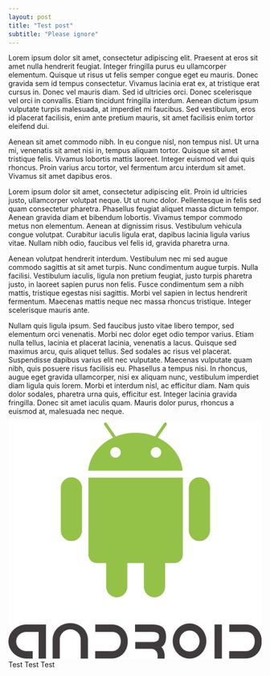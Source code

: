 ```yaml
---
layout: post
title: "Test post"
subtitle: "Please ignore"
---
```


Lorem ipsum dolor sit amet, consectetur adipiscing elit. Praesent at eros sit amet nulla hendrerit feugiat. Integer fringilla purus eu ullamcorper elementum. Quisque ut risus ut felis semper congue eget eu mauris. Donec gravida sem id tempus consectetur. Vivamus lacinia erat ex, at tristique erat cursus in. Donec vel mauris diam. Sed id ultricies orci. Donec scelerisque vel orci in convallis. Etiam tincidunt fringilla interdum. Aenean dictum ipsum vulputate turpis malesuada, at imperdiet mi faucibus. Sed vestibulum, eros id placerat facilisis, enim ante pretium mauris, sit amet facilisis enim tortor eleifend dui.

Aenean sit amet commodo nibh. In eu congue nisl, non tempus nisl. Ut urna mi, venenatis sit amet nisi in, tempus aliquam tortor. Quisque sit amet tristique felis. Vivamus lobortis mattis laoreet. Integer euismod vel dui quis rhoncus. Proin varius arcu tortor, vel fermentum arcu interdum sit amet. Vivamus sit amet dapibus eros.

Lorem ipsum dolor sit amet, consectetur adipiscing elit. Proin id ultricies justo, ullamcorper volutpat neque. Ut ut nunc dolor. Pellentesque in felis sed quam consectetur pharetra. Phasellus feugiat aliquet massa dictum tempor. Aenean gravida diam et bibendum lobortis. Vivamus tempor commodo metus non elementum. Aenean at dignissim risus. Vestibulum vehicula congue volutpat. Curabitur iaculis ligula erat, dapibus lacinia ligula varius vitae. Nullam nibh odio, faucibus vel felis id, gravida pharetra urna.

Aenean volutpat hendrerit interdum. Vestibulum nec mi sed augue commodo sagittis at sit amet turpis. Nunc condimentum augue turpis. Nulla facilisi. Vestibulum iaculis, ligula non pretium feugiat, justo turpis pharetra justo, in laoreet sapien purus non felis. Fusce condimentum sem a nibh mattis, tristique egestas nisi sagittis. Morbi vel sapien in lectus hendrerit fermentum. Maecenas mattis neque nec massa rhoncus tristique. Integer scelerisque mauris ante.

Nullam quis ligula ipsum. Sed faucibus justo vitae libero tempor, sed elementum orci venenatis. Morbi nec dolor eget odio tempor varius. Etiam nulla tellus, lacinia et placerat lacinia, venenatis a lacus. Quisque sed maximus arcu, quis aliquet tellus. Sed sodales ac risus vel placerat. Suspendisse dapibus varius elit nec vulputate. Maecenas vulputate quam nibh, quis posuere risus facilisis eu. Phasellus a tempus nisi. In rhoncus, augue eget gravida ullamcorper, nisi ex aliquam nunc, vestibulum imperdiet diam ligula quis lorem. Morbi et interdum nisl, ac efficitur diam. Nam quis dolor sodales, pharetra urna quis, efficitur est. Integer lacinia gravida fringilla. Donec sit amet iaculis quam. Mauris dolor purus, rhoncus a euismod at, malesuada nec neque.
<p class="img-text">
	<img src="/assets/img/posts/Feb2016/android.png">
	Test Test Test
</p>

